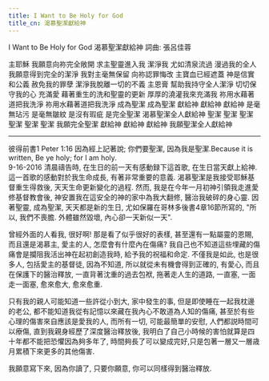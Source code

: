 ```yaml
---
title: I Want to Be Holy for God
title_cn: 渴慕聖潔獻給神
---
```


I Want to Be Holy for God
渴慕聖潔獻給神
詞曲: 張呂佳蓉

主耶穌 我願意向祢完全敞開
求主聖靈進入我 潔淨我
尤如清泉流過 漫過我的全人
我願意得到完全的潔淨
我對主毫無保留
向祢認罪悔改 主寶血已經遮蓋
神是信實和公義 赦免我的罪孽
潔淨我脫離一切的不義
主恩膏 幫助我持守全人潔淨
切切保守我的心 充滿愛
藉著重生的洗和聖靈的更新
厚厚的澆灌我來充滿我
祢用水藉著道把我洗淨
祢用水藉著道把我洗淨
成為聖潔 成為聖潔
獻給神 獻給神 獻給神
是毫無玷污 是毫無皺紋
是沒有瑕疵 是完全聖潔
渴慕聖潔全人獻給神
聖潔 聖潔 聖潔 聖潔 聖潔 聖潔
我願完全聖潔
獻給神 獻給神 獻給神
我願聖潔全人獻給神

<hr/>

彼得前書1 Peter 1:16
因為經上記著說; 你們要聖潔, 因為我是聖潔.
​Because it is written, Be ye holy; for I am holy.  
9-16-2016 清晨禱告時, 在生日的前一天有感動録下這首歌, 在生日當天獻上給神.  這一首歌的感動對於我生命成長, 有著非常重要的意義.  渴慕聖潔是我接受耶穌基督重生得救後, 天天生命更新變化的過程. 然而, 我是在今年一月初神引領我走進愛修基督教會後, 神安置我在這安全的神的家中為我大翻修, 醫治我破碎的身心靈.  因著聖靈, 成為聖潔, 天天都是新的生日, 尤如保羅在哥林多後書4章16節所寫的, "所以, 我們不喪膽. 外體雖然毀壞, 內心卻一天新似一天". 

曾經外面的人看我, 很好啊! 那是看了似乎很好的表樣, 甚至還有一點屬靈的恩賜, 而且還是渴慕主, 愛主的人, 怎麼會有什麼內在傷痛? 我自己也不知道這些埋藏的傷痛會是攔阻我活出神在起初創造我時, 給予我的祝福和命定. 不僅我是如此, 也是很多人, 包括愛主的基督徒, 因為不知道, 所以就從未有機會得到正確的, 有愛心, 而且在保護下的醫治釋放, 一直背著沈重的過去包袱, 拖著走人生的道路, 一直塞, 一面走一面塞, 愈來愈大, 愈來愈重. 

只有我的親人可能知道一些許從小到大, 家中發生的事, 但是即使睡在一起我枕邊的老公, 都不能知道我從有記憶以來藏在我內心不敢道為人知的傷痛, 甚至於有些心理的傷害來自應該是愛我的人, 而所有一切, 可能最簡單的安慰, 人們都説時間可以療傷, 直到我親身經歷了深度醫治釋放後, 我明白了自己小時候的害怕就算是四十年都不能把恐懼因為夠多年了, 時間夠長了可以變成完好,只是包著一層又一層歳月累積下來更多的其他傷害.

我願意寫下來, 因為你讀了, 只要你願意, 你可以同樣得到醫治釋放. 
